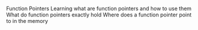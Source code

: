 Function Pointers
Learning what are function pointers and how to use them
What do function pointers exactly hold
Where does a function pointer point to in the memory
